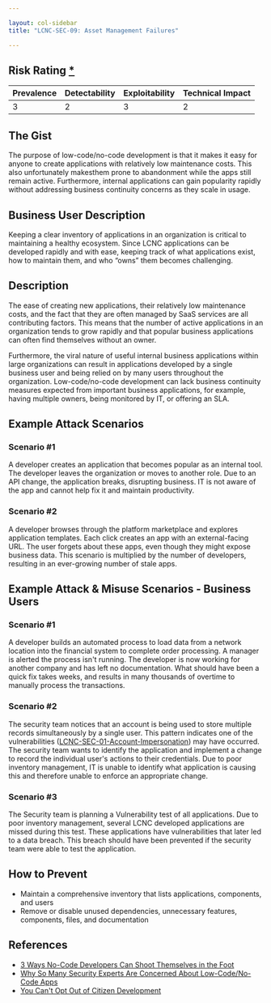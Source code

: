 ```yaml
---

layout: col-sidebar
title: "LCNC-SEC-09: Asset Management Failures"

---
```


## Risk Rating [*](https://owasp.org/www-project-top-ten/2017/Note_About_Risks)

| Prevalence | Detectability | Exploitability | Technical Impact |
| --- | --- | --- | --- |
| 3 | 2 | 3 | 2 |

## The Gist

The purpose of low-code/no-code development is that it makes it easy for anyone to create applications with relatively low maintenance costs. 
This also unfortunately makesthem prone to abandonment while the apps still remain active. 
Furthermore, internal applications can gain popularity rapidly without addressing business continuity concerns as they scale in usage.

## Business User Description

Keeping a clear inventory of applications in an organization is critical to maintaining a healthy ecosystem. Since LCNC applications can be developed rapidly and with ease, keeping track of what applications exist, how to maintain them, and who “owns” them becomes challenging.  

## Description

The ease of creating new applications, their relatively low maintenance costs, and the fact that they are often managed by SaaS services are all contributing factors. 
This means that the number of active applications in an organization tends to grow rapidly and that popular business applications can often find themselves without an owner.

Furthermore, the viral nature of useful internal business applications within large organizations can result in applications developed by a single business user and being relied on by many users throughout the organization. 
Low-code/no-code development can lack business continuity measures expected from important business applications, for example, having multiple owners, being monitored by IT, or offering an SLA.

## Example Attack Scenarios

### Scenario #1

A developer creates an application that becomes popular as an internal tool. 
The developer leaves the organization or moves to another role. 
Due to an API change, the application breaks, disrupting business. 
IT is not aware of the app and cannot help fix it and maintain productivity.

### Scenario #2

A developer browses through the platform marketplace and explores application templates. 
Each click creates an app with an external-facing URL. 
The user forgets about these apps, even though they might expose business data. 
This scenario is multiplied by the number of developers, resulting in an ever-growing number of stale apps.

## Example Attack & Misuse Scenarios - Business Users

### Scenario #1

A developer builds an automated process to load data from a network location into the financial system to complete order processing. A manager is alerted the process isn't running. The developer is now working for another company and has left no documentation. What should have been a quick fix takes weeks, and results in many thousands of overtime to manually process the transactions. 

### Scenario #2

The security team notices that an account is being used to store multiple records simultaneously by a single user. This pattern indicates one of the vulnerabilities ([LCNC-SEC-01-Account-Impersonation](content/2022/en/LCNC-SEC-01-Account-Impersonation.md)) may have occurred. The security team wants to identify the application and implement a change to record the individual user's actions to their credentials. Due to poor inventory management, IT is unable to identify what application is causing this and therefore unable to enforce an appropriate change. 

### Scenario #3

The Security team is planning a Vulnerability test of all applications.   Due to poor inventory management, several LCNC developed applications are missed during this test. These applications have vulnerabilities that later led to a data breach. This breach should have been prevented if the security team were able to test the application. 


## How to Prevent

- Maintain a comprehensive inventory that lists applications, components, and users
- Remove or disable unused dependencies, unnecessary features, components, files, and documentation

## References

- [3 Ways No-Code Developers Can Shoot Themselves in the Foot](https://www.darkreading.com/dr-tech/3-ways-no-code-developers-can-shoot-themselves-in-the-foot)
- [Why So Many Security Experts Are Concerned About Low-Code/No-Code Apps](https://www.darkreading.com/dr-tech/why-so-many-security-experts-are-concerned-about-low-code-no-code-apps)
- [You Can't Opt Out of Citizen Development](https://www.darkreading.com/edge-articles/you-can-t-opt-out-of-citizen-development)
